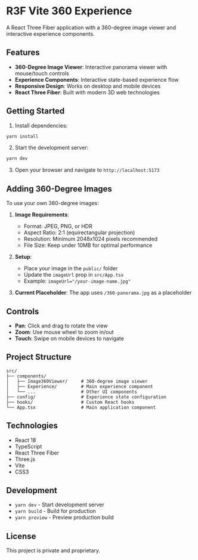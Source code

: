 # R3F Vite 360 Experience

A React Three Fiber application with a 360-degree image viewer and interactive experience components.

## Features

- **360-Degree Image Viewer**: Interactive panorama viewer with mouse/touch controls
- **Experience Components**: Interactive state-based experience flow
- **Responsive Design**: Works on desktop and mobile devices
- **React Three Fiber**: Built with modern 3D web technologies

## Getting Started

1. Install dependencies:
```bash
yarn install
```

2. Start the development server:
```bash
yarn dev
```

3. Open your browser and navigate to `http://localhost:5173`

## Adding 360-Degree Images

To use your own 360-degree images:

1. **Image Requirements**:
   - Format: JPEG, PNG, or HDR
   - Aspect Ratio: 2:1 (equirectangular projection)
   - Resolution: Minimum 2048x1024 pixels recommended
   - File Size: Keep under 10MB for optimal performance

2. **Setup**:
   - Place your image in the `public/` folder
   - Update the `imageUrl` prop in `src/App.tsx`
   - Example: `imageUrl="/your-image-name.jpg"`

3. **Current Placeholder**: The app uses `/360-panorama.jpg` as a placeholder

## Controls

- **Pan**: Click and drag to rotate the view
- **Zoom**: Use mouse wheel to zoom in/out
- **Touch**: Swipe on mobile devices to navigate

## Project Structure

```
src/
├── components/
│   ├── Image360Viewer/     # 360-degree image viewer
│   ├── Experience/         # Main experience component
│   └── ...                 # Other UI components
├── config/                 # Experience state configuration
├── hooks/                  # Custom React hooks
└── App.tsx                 # Main application component
```

## Technologies

- React 18
- TypeScript
- React Three Fiber
- Three.js
- Vite
- CSS3

## Development

- `yarn dev` - Start development server
- `yarn build` - Build for production
- `yarn preview` - Preview production build

## License

This project is private and proprietary.
